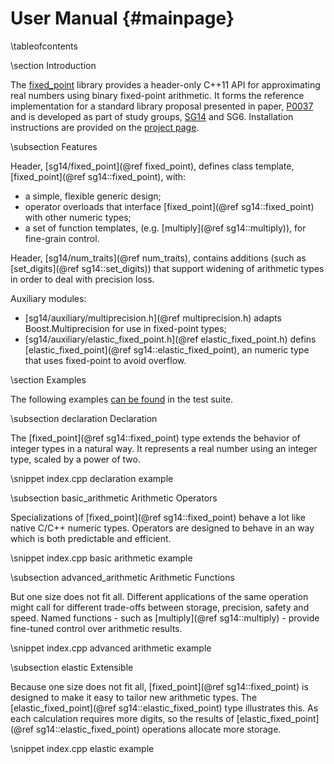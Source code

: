 User Manual       {#mainpage}
===========

\tableofcontents


\section Introduction

The [fixed_point](http://johnmcfarlane.github.io/fixed_point/) library provides 
a header-only C++11 API for approximating real numbers using binary fixed-point arithmetic.
It forms the reference implementation for a standard library proposal presented in paper, [P0037](papers/p0037.html)
and is developed as part of study groups, [SG14](https://groups.google.com/a/isocpp.org/forum/#!forum/sg14) and SG6.
Installation instructions are provided on the [project page](https://github.com/johnmcfarlane/fixed_point).


\subsection Features

Header, [sg14/fixed_point](@ref fixed_point), defines class template, [fixed_point](@ref sg14::fixed_point), with:
  * a simple, flexible generic design;
  * operator overloads that interface [fixed_point](@ref sg14::fixed_point) with other numeric types;
  * a set of function templates, (e.g. [multiply](@ref sg14::multiply)), for fine-grain control.

Header, [sg14/num_traits](@ref num_traits), contains additions (such as [set_digits](@ref sg14::set_digits)) 
that support widening of arithmetic types in order to deal with precision loss.

Auxiliary modules:
  * [sg14/auxiliary/multiprecision.h](@ref multiprecision.h) adapts Boost.Multiprecision for use in fixed-point types;
  * [sg14/auxiliary/elastic_fixed_point.h](@ref elastic_fixed_point.h) defins [elastic_fixed_point](@ref sg14::elastic_fixed_point), an numeric type that uses fixed-point to avoid overflow.


\section Examples

The following examples 
[can be found](https://github.com/johnmcfarlane/fixed_point/blob/master/src/test/index.cpp) 
in the test suite.


\subsection declaration Declaration

The [fixed_point](@ref sg14::fixed_point) type extends the behavior of integer types in a natural way.
It represents a real number using an integer type, scaled by a power of two.

\snippet index.cpp declaration example


\subsection basic_arithmetic Arithmetic Operators

Specializations of [fixed_point](@ref sg14::fixed_point) behave a lot like native C/C++ numeric types.
Operators are designed to behave in an way which is both predictable and efficient.

\snippet index.cpp basic arithmetic example


\subsection advanced_arithmetic Arithmetic Functions

But one size does not fit all.
Different applications of the same operation might call for different trade-offs between storage, precision, safety and speed.
Named functions - such as [multiply](@ref sg14::multiply) - provide fine-tuned control over arithmetic results.

\snippet index.cpp advanced arithmetic example


\subsection elastic Extensible

Because one size does not fit all, [fixed_point](@ref sg14::fixed_point) is designed to make it easy to tailor new arithmetic types. 
The [elastic_fixed_point](@ref sg14::elastic_fixed_point) type illustrates this.
As each calculation requires more digits, so the results of [elastic_fixed_point](@ref sg14::elastic_fixed_point) operations allocate more storage.

\snippet index.cpp elastic example
